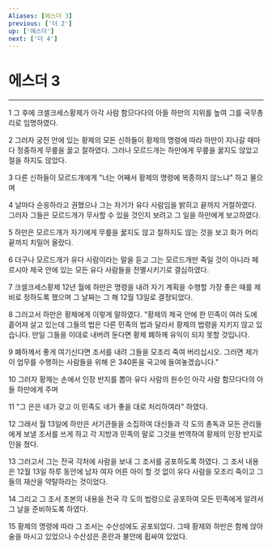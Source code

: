 ```yaml
---
Aliases: [에스더 3]
previous: ['더 2']
up: ['에스더']
next: ['더 4']
---
```

# 에스더 3

***


1 그 후에 크셀크세스황제가 아각 사람 함므다다의 아들 하만의 지위를 높여 그를 국무총리로 임명하였다. 

2 그러자 궁전 안에 있는 황제의 모든 신하들이 황제의 명령에 따라 하만이 지나갈 때마다 정중하게 무릎을 꿇고 절하였다. 그러나 모르드개는 하만에게 무릎을 꿇지도 않았고 절을 하지도 않았다. 

3 다른 신하들이 모르드개에게 "너는 어째서 황제의 명령에 복종하지 않느냐" 하고 물으며 

4 날마다 순응하라고 권했으나 그는 자기가 유다 사람임을 밝히고 끝까지 거절하였다. 그러자 그들은 모르드개가 무사할 수 있을 것인지 보려고 그 일을 하만에게 보고하였다. 

5 하만은 모르드개가 자기에게 무릎을 꿇지도 않고 절하지도 않는 것을 보고 화가 머리 끝까지 치밀어 올랐다. 

6 더구나 모르드개가 유다 사람이라는 말을 듣고 그는 모르드개만 죽일 것이 아니라 페르시아 제국 안에 있는 모든 유다 사람들을 전멸시키기로 결심하였다. 

7 크셀크세스황제 12년 월에 하만은 명령을 내려 자기 계획을 수행할 가장 좋은 때를 제비로 정하도록 했으며 그 날짜는 그 해 12월 13일로 결정되었다. 

8 그러고서 하만은 황제에게 이렇게 말하였다. "황제의 제국 안에 한 민족이 여러 도에 흩어져 살고 있는데 그들의 법은 다른 민족의 법과 달라서 황제의 법령을 지키지 않고 있습니다. 만일 그들을 이대로 내버려 둔다면 황제 폐하께 유익이 되지 못할 것입니다. 

9 폐하께서 좋게 여기신다면 조서를 내려 그들을 모조리 죽여 버리십시오. 그러면 제가 이 업무를 수행하는 사람들을 위해 은 340톤을 국고에 들여놓겠습니다." 

10 그러자 황제는 손에서 인장 반지를 뽑아 유다 사람의 원수인 아각 사람 함므다다의 아들 하만에게 주며 

11 "그 은은 네가 갖고 이 민족도 네가 좋을 대로 처리하여라" 하였다. 

12 그래서 월 13일에 하만은 서기관들을 소집하여 대신들과 각 도의 총독과 모든 관리들에게 보낼 조서를 쓰게 하고 각 지방과 민족의 말로 그것을 번역하여 황제의 인장 반지로 인을 쳤다. 

13 그러고서 그는 전국 각처에 사람을 보내 그 조서를 공포하도록 하였다. 그 조서 내용은 12월 13일 하루 동안에 남자 여자 어른 아이 할 것 없이 유다 사람을 모조리 죽이고 그들의 재산을 약탈하라는 것이었다. 

14 그리고 그 조서 초본의 내용을 전국 각 도의 법령으로 공포하여 모든 민족에게 알려서 그 날을 준비하도록 하였다. 

15 황제의 명령에 따라 그 조서는 수산성에도 공포되었다. 그때 황제와 하만은 함께 앉아 술을 마시고 있었으나 수산성은 혼란과 불안에 휩싸여 있었다.
